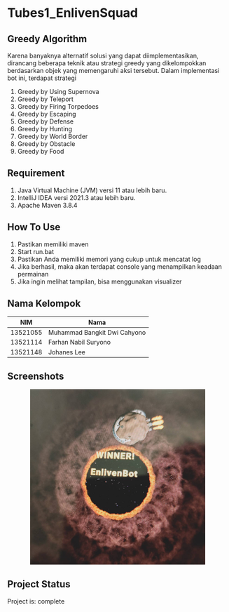 # Tubes1_EnlivenSquad

## Greedy Algorithm

Karena banyaknya alternatif solusi yang dapat diimplementasikan, dirancang beberapa teknik atau strategi greedy yang dikelompokkan berdasarkan objek yang memengaruhi aksi tersebut. Dalam implementasi bot ini, terdapat strategi

1. Greedy by Using Supernova
2. Greedy by Teleport
3. Greedy by Firing Torpedoes
4. Greedy by Escaping
5. Greedy by Defense
6. Greedy by Hunting
7. Greedy by World Border
8. Greedy by Obstacle
9. Greedy by Food

## Requirement
1. Java Virtual Machine (JVM) versi 11 atau lebih baru.
2. IntelliJ IDEA versi 2021.3 atau lebih baru.
3. Apache Maven 3.8.4

## How To Use
1. Pastikan memiliki maven
2. Start run.bat
3. Pastikan Anda memiliki memori yang cukup untuk mencatat log
4. Jika berhasil, maka akan terdapat console yang menampilkan keadaan permainan
5. Jika ingin melihat tampilan, bisa menggunakan visualizer

## Nama Kelompok

| NIM      | Nama                         |
| -------- | ---------------------------- |
| 13521055 | Muhammad Bangkit Dwi Cahyono |
| 13521114 | Farhan Nabil Suryono         |
| 13521148 | Johanes Lee	                |

## Screenshots
<p align="center">
    <img src="https://github.com/Altair1618/Tubes1_EnlivenSquad/blob/main/img/EnlivenBot.jpg" width="400">
</p>

## Project Status
Project is: complete
